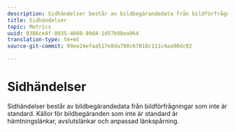 ```yaml
---
description: Sidhändelser består av bildbegärandedata från bildförfrågningar som inte är standard. Källor för bildbegäranden som inte är standard är hämtningslänkar, avslutslänkar och anpassad länkspårning.
title: Sidhändelser
topic: Metrics
uuid: 8386ce4f-0935-4660-99d4-1d57b98ea964
translation-type: tm+mt
source-git-commit: 99ee24efaa517e8da700c67818c111c4aa90dc02

---
```



# Sidhändelser

Sidhändelser består av bildbegärandedata från bildförfrågningar som inte är standard. Källor för bildbegäranden som inte är standard är hämtningslänkar, avslutslänkar och anpassad länkspårning.

